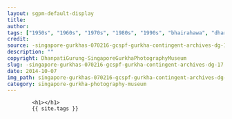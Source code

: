 ```yaml
---
layout: sgpm-default-display
title: 
author: 
tags: ["1950s", "1960s", "1970s", "1980s", "1990s", "bhairahawa", "dharan", "gurkhas", "kathmandu", "nepal", "pokhara", "singapore", "singapore gurkha archive", "singapore gurkha old photographs", "singapore gurkha photography museum", "singapore gurkhas"]
credit: 
source: -singapore-gurkhas-070216-gcspf-gurkha-contingent-archives-dg-17
description: ""
copyright: DhanpatiGurung-SingaporeGurkhaPhotographyMuseum
slug: -singapore-gurkhas-070216-gcspf-gurkha-contingent-archives-dg-17
date: 2014-10-07
img_path: singapore-gurkhas-070216-gcspf-gurkha-contingent-archives-dg-17.jpg
category: singapore-gurkha-photography-museum
---
```

	 		

	 		<h1></h1>
	 		{{ site.tags }}
	 		
